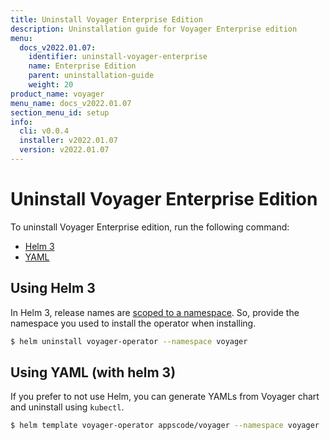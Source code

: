 ```yaml
---
title: Uninstall Voyager Enterprise Edition
description: Uninstallation guide for Voyager Enterprise edition
menu:
  docs_v2022.01.07:
    identifier: uninstall-voyager-enterprise
    name: Enterprise Edition
    parent: uninstallation-guide
    weight: 20
product_name: voyager
menu_name: docs_v2022.01.07
section_menu_id: setup
info:
  cli: v0.0.4
  installer: v2022.01.07
  version: v2022.01.07
---
```


# Uninstall Voyager Enterprise Edition

To uninstall Voyager Enterprise edition, run the following command:

<ul class="nav nav-tabs" id="installerTab" role="tablist">
  <li class="nav-item">
    <a class="nav-link active" id="helm3-tab" data-toggle="tab" href="#helm3" role="tab" aria-controls="helm3" aria-selected="true">Helm 3</a>
  </li>
  <li class="nav-item">
    <a class="nav-link" id="script-tab" data-toggle="tab" href="#script" role="tab" aria-controls="script" aria-selected="false">YAML</a>
  </li>
</ul>
<div class="tab-content" id="installerTabContent">
  <div class="tab-pane fade show active" id="helm3" role="tabpanel" aria-labelledby="helm3-tab">

## Using Helm 3

In Helm 3, release names are [scoped to a namespace](https://v3.helm.sh/docs/faq/#release-names-are-now-scoped-to-the-namespace). So, provide the namespace you used to install the operator when installing.

```bash
$ helm uninstall voyager-operator --namespace voyager
```

</div>
<div class="tab-pane fade" id="script" role="tabpanel" aria-labelledby="script-tab">

## Using YAML (with helm 3)

If you prefer to not use Helm, you can generate YAMLs from Voyager chart and uninstall using `kubectl`.

```bash
$ helm template voyager-operator appscode/voyager --namespace voyager | kubectl delete -f -
```

</div>
</div>

